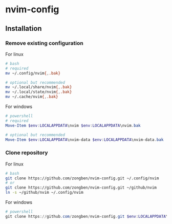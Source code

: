 # nvim-config

## Installation

### Remove existing configuration

For linux
```bash
# bash
# required
mv ~/.config/nvim{,.bak}

# optional but recommended
mv ~/.local/share/nvim{,.bak}
mv ~/.local/state/nvim{,.bak}
mv ~/.cache/nvim{,.bak}
```

For windows
```powershell
# powershell
# required
Move-Item $env:LOCALAPPDATA\nvim $env:LOCALAPPDATA\nvim.bak

# optional but recommended
Move-Item $env:LOCALAPPDATA\nvim-data $env:LOCALAPPDATA\nvim-data.bak
```

### Clone repository

For linux
```bash
# bash
git clone https://github.com/zongben/nvim-config.git ~/.config/nvim
# or
git clone https://github.com/zongben/nvim-config.git ~/github/nvim
ln -s ~/github/nvim ~/.config/nvim
```

For windows
```powershell
# powershell
git clone https://github.com/zongben/nvim-config.git $env:LOCALAPPDATA\nvim
```
